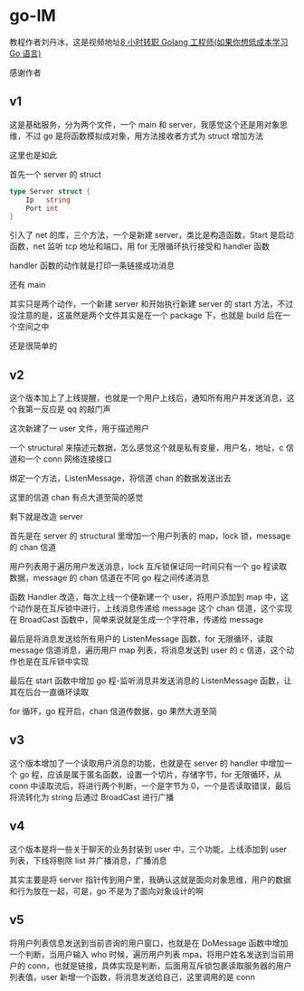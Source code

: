 # go-IM

教程作者刘丹冰，这是视频地址[8 小时转职 Golang 工程师(如果你想低成本学习 Go 语言)](https://www.bilibili.com/video/BV1gf4y1r79E)

感谢作者

## v1

这是基础服务，分为两个文件，一个 main 和 server，我感觉这个还是用对象思维，不过 go 是将函数模拟成对象，用方法接收者方式为 struct 增加方法

这里也是如此

首先一个 server 的 struct

```go
type Server struct {
	Ip   string
	Port int
}
```

引入了 net 的库，三个方法，一个是新建 server，类比是构造函数，Start 是启动函数，net 监听 tcp 地址和端口，用 for 无限循环执行接受和 handler 函数

handler 函数的动作就是打印一条链接成功消息

还有 main

其实只是两个动作，一个新建 server 和开始执行新建 server 的 start 方法，不过没注意的是，这虽然是两个文件其实是在一个 package 下，也就是 build 后在一个空间之中

还是很简单的

## v2

这个版本加上了上线提醒，也就是一个用户上线后，通知所有用户并发送消息，这个我第一反应是 qq 的敲门声

这次新建了一 user 文件，用于描述用户

一个 structural 来描述元数据，怎么感觉这个就是私有变量，用户名，地址，c 信道和一个 conn 网络连接接口

绑定一个方法，ListenMessage，将信道 chan 的数据发送出去

这里的信道 chan 有点大道至简的感觉

剩下就是改造 server

首先是在 server 的 structural 里增加一个用户列表的 map，lock 锁，message 的 chan 信道

用户列表用于遍历用户发送消息，lock 互斥锁保证同一时间只有一个 go 程读取数据，message 的 chan 信道在不同 go 程之间传递消息

函数 Handler 改造，每次上线一个便新建一个 user，将用户添加到 map 中，这个动作是在互斥锁中进行，上线消息传递给 message 这个 chan 信道，这个实现在 BroadCast 函数中，简单来说就是生成一个字符串，传递给 message

最后是将消息发送给所有用户的 ListenMessage 函数，for 无限循环，读取 message 信道消息，遍历用户 map 列表，将消息发送到 user 的 c 信道，这个动作也是在互斥锁中实现

最后在 start 函数中增加 go 程-监听消息并发送消息的 ListenMessage 函数，让其在后台一直循环读取

for 循环，go 程开启，chan 信道传数据，go 果然大道至简

## v3

这个版本增加了一个读取用户消息的功能，也就是在 server 的 handler 中增加一个 go 程，应该是属于匿名函数，设置一个切片，存储字节，for 无限循环，从 conn 中读取流后，将进行两个判断，一个是字节为 0，一个是否读取错误，最后将流转化为 string 后通过 BroadCast 进行广播

## v4

这个版本是将一些关于聊天的业务封装到 user 中，三个功能，上线添加到 user 列表，下线将剔除 list 并广播消息，广播消息

其实主要是将 server 指针传到用户里，我确认这就是面向对象思维，用户的数据和行为放在一起，可是，go 不是为了面向对象设计的啊

## v5

将用户列表信息发送到当前咨询的用户窗口，也就是在 DoMessage 函数中增加一个判断，当用户输入 who 时候，遍历用户列表 mpa，将用户姓名发送到当前用户的 conn，也就是链接，具体实现是判断，后面用互斥锁包裹读取服务器的用户列表值，user 新增一个函数，将消息发送给自己，这里调用的是 conn
